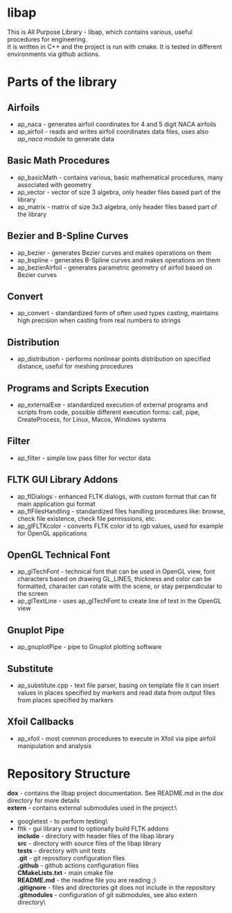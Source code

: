 # libap

This is All Purpose Library - libap, which contains various, useful procedures for engineering.\
It is written in C++ and the project is run with cmake. It is tested in different environments via github actions.

# Parts of the library

## Airfoils
- ap_naca - generates airfoil coordinates for 4 and 5 digit NACA airfoils
- ap_airfoil - reads and writes airfoil coordinates data files, uses also *ap_naca* module to generate data

## Basic Math Procedures
- ap_basicMath - contains various, basic mathematical procedures, many associated with geometry
- ap_vector - vector of size 3 algebra, only header files based part of the library
- ap_matrix - matrix of size 3x3 algebra, only header files based part of the library

## Bezier and B-Spline Curves
- ap_bezier - generates Bezier curves and makes operations on them
- ap_bspline - generates B-Spline curves and makes operations on them
- ap_bezierAirfoil - generates parametric geometry of airfoil based on Bezier curves

## Convert   
- ap_convert - standardized form of often used types casting, maintains high precision when casting from real numbers to strings

## Distribution
- ap_distribution - performs nonlinear points distribution on specified distance, useful for meshing procedures

## Programs and Scripts Execution
- ap_externalExe - standardized execution of external programs and scripts from code, possible different execution forms: call, pipe, CreateProcess, for Linux, Macos, Windows systems

## Filter
- ap_filter - simple low pass filter for vector data

## FLTK GUI Library Addons
- ap_flDialogs - enhanced FLTK dialogs, with custom format that can fit main application gui format
- ap_flFilesHandling - standardized files handling procedures like: browse, check file existence, check file permissions, etc.
- ap_glFLTKcolor - converts FLTK color id to rgb values, used for example for OpenGL applications

## OpenGL Technical Font
- ap_glTechFont - technical font that can be used in OpenGL view, font characters based on drawing GL_LINES, thickness and color can be formatted, character can rotate with the scene, or stay perpendicular to the screen
- ap_glTextLine - uses ap_glTechFont to create line of text in the OpenGL view

## Gnuplot Pipe
- ap_gnuplotPipe - pipe to Gnuplot plotting software

## Substitute
- ap_substitute.cpp - text file parser, basing on template file it can insert values in places specified by markers and read data from output files from places specified by markers
          
## Xfoil Callbacks
- ap_xfoil - most common procedures to execute in Xfoil via pipe airfoil manipulation and analysis

# Repository Structure

**dox**             - contains the libap project documentation. See README.md in the *dox* directory for more details\
**extern**          - contains external submodules used in the project:\
  * googletest - to perform testing\
  * fltk - gui library used to optionally build FLTK addons\
**include**         - directory with header files of the libap library\
**src**             - directory with source files of the libap library\
**tests**           - directory with unit tests\
**.git**            - git repository configuration files\
**.github**         - github actions configuration files\
**CMakeLists.txt**  - main cmake file\
**README.md**       - the readme file you are reading ;)\
**.gitignore**      - files and directories git does not include in the repository\
**.gitmodules**     - configuration of git submodules, see also extern directory\
